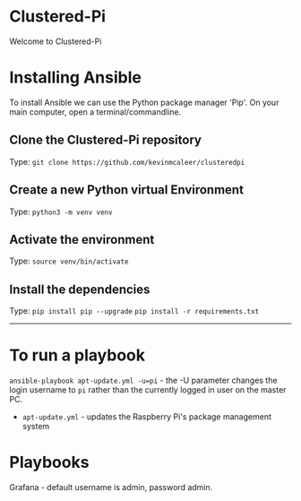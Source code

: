 # Clustered-Pi
Welcome to Clustered-Pi

# Installing Ansible
To install Ansible we can use the Python package manager 'Pip'. On your main computer, open a terminal/commandline.

## Clone the Clustered-Pi repository
Type:
`git clone https://github.com/kevinmcaleer/clusteredpi`

## Create a new Python virtual Environment
Type:
`python3 -m venv venv`

## Activate the environment
Type:
`source venv/bin/activate`

## Install the dependencies
Type:
`pip install pip --upgrade`
`pip install -r requirements.txt`

---

# To run a playbook
`ansible-playbook apt-update.yml -u=pi` - the -U parameter changes the login username to `pi` rather than the currently logged in user on the master PC.

* `apt-update.yml` - updates the Raspberry Pi's package management system 


# Playbooks
Grafana - default username is admin, password admin.